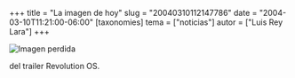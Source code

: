 +++
title = "La imagen de hoy"
slug = "20040310112147786"
date = "2004-03-10T11:21:00-06:00"
[taxonomies]
tema = ["noticias"]
autor = ["Luis Rey Lara"]
+++

![Imagen perdida](/static/images/20040310112147786_1.jpg)

del trailer Revolution OS.
